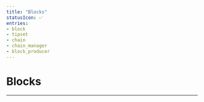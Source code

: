 ```yaml
---
title: "Blocks"
statusIcon: ✅
entries:
- block
- tipset
- chain
- chain_manager
- block_producer
---
```


# Blocks
---